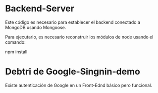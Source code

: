 # Backend-Server
Este código es necesario para establecer el backend conectado a MongoDB usando Mongoose.

Para ejecutarlo, es necesario reconstruir los módulos de node usando el comando:

npm install

# Debtri de Google-Singnin-demo
Existe autenticación de Google en un Front-Ednd básico pero funcional.
